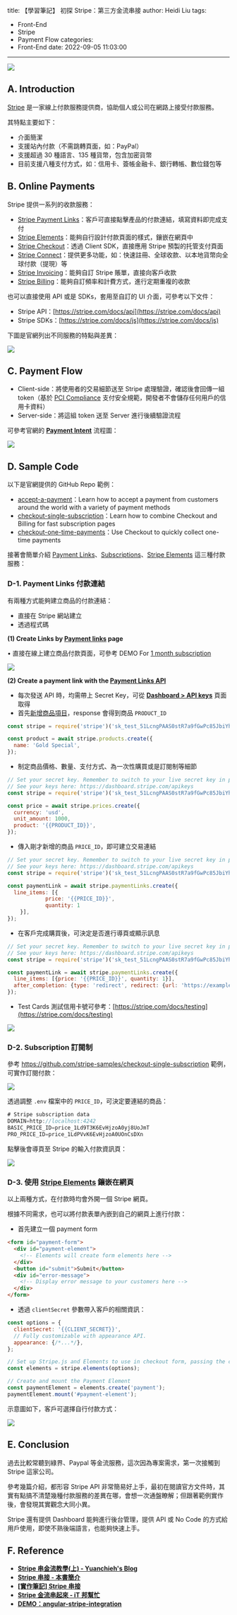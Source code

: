 title: 【學習筆記】 初探 Stripe：第三方金流串接
author: Heidi Liu
tags:
  - Front-End
  - Stripe
  - Payment Flow
categories:
  - Front-End
date: 2022-09-05 11:03:00
---
![](https://i.imgur.com/W6kwKwA.png)

## A. Introduction

[Stripe](https://stripe.com/) 是一家線上付款服務提供商，協助個人或公司在網路上接受付款服務。

<!-- more -->

其特點主要如下：

- 介面簡潔
- 支援站內付款（不需跳轉頁面，如：PayPal）
- 支援超過 30 種語言、135 種貨幣，包含加密貨幣
- 目前支援八種支付方式，如：信用卡、簽帳金融卡、銀行轉帳、數位錢包等

## B. Online Payments

Stripe 提供一系列的收款服務：

- [Stripe Payment Links](https://stripe.com/docs/payments/payment-links)：客戶可直接點擊產品的付款連結，填寫資料即完成支付
- [Stripe Elements](https://stripe.com/docs/payments/elements)：能夠自行設計付款頁面的樣式，鑲嵌在網頁中
- [Stripe Checkout](https://stripe.com/docs/payments/checkout)：透過 Client SDK，直接應用 Stripe 預製的托管支付頁面
- [Stripe Connect](https://stripe.com/docs/connect)：提供更多功能，如：快速註冊、全球收款、以本地貨幣向全球付款（提現）等
- [Stripe Invoicing](https://stripe.com/docs/invoicing)：能夠自訂 Stripe 賬單，直接向客戶收款
- [Stripe Billing](https://stripe.com/docs/billing/subscriptions/usage-based)：能夠自訂頻率和計費方式，進行定期重複的收款

也可以直接使用 API 或是 SDKs，套用至自訂的 UI 介面，可參考以下文件：

- Stripe API：[https://stripe.com/docs/api](https://stripe.com/docs/api)
- Stripe SDKs：[https://stripe.com/docs/js](https://stripe.com/docs/js)

下圖是官網列出不同服務的特點與差異：

![](https://i.imgur.com/30MUaRt.png)

## C. Payment Flow

- Client-side：將使用者的交易細節送至 Stripe 處理驗證，確認後會回傳一組 token（基於 [PCI Compliance](https://stripe.com/guides/pci-compliance) 支付安全規範，開發者不會儲存任何用戶的信用卡資料）
- Server-side：將這組 token 送至 Server 進行後續驗證流程

可參考官網的 **[Payment Intent](https://stripe.com/docs/payments/accept-a-payment?platform=web&ui=elements#web-create-intent)** 流程圖：

![](https://i.imgur.com/69oU2NC.png)

## D. Sample Code

以下是官網提供的 GitHub Repo 範例：

- [accept-a-payment](https://github.com/stripe-samples/accept-a-payment)：Learn how to accept a payment from customers around the world with a variety of payment methods
- [checkout-single-subscription](https://github.com/stripe-samples/checkout-single-subscription)：Learn how to combine Checkout and Billing for fast subscription pages
- [checkout-one-time-payments](https://github.com/stripe-samples/checkout-one-time-payments)：Use Checkout to quickly collect one-time payments

接著會簡單介紹 [Payment Links](https://stripe.com/docs/payments/payment-links)、[Subscriptions](https://stripe.com/docs/billing)、[Stripe Elements](https://stripe.com/docs/payments/quickstart) 這三種付款服務：

### D-1. Payment Links 付款連結

有兩種方式能夠建立商品的付款連結：

- 直接在 Stripe 網站建立
- 透過程式碼

**(1) Create Links by [Payment links](https://dashboard.stripe.com/payment-links/create/standard-pricing) page**

• 直接在線上建立商品付款頁面，可參考 DEMO For [1 month subscription](https://buy.stripe.com/test_6oE16b8qg0bKg9ydQQ)

![](https://i.imgur.com/JaEDpQ5.png)

**(2) Create a payment link with the [Payment Links API](https://stripe.com/docs/payments/payment-links/api)**

- 每次發送 API 時，均需帶上 Secret Key，可從 **[Dashboard > API keys](https://dashboard.stripe.com/apikeys)** 頁面取得
- 首先[新增商品項目](https://stripe.com/docs/api/products/create)，response 會得到商品 `PRODUCT_ID`

```jsx
const stripe = require('stripe')('sk_test_51LcngPAAS0stR7a9fGwPc85JbiYhAxIkP0pS32PLpuy00joiHlGYEeO9NQEpyPSWnOATsSGU5LeL0tlFTegi5MbI00r1YKjzMX');

const product = await stripe.products.create({
  name: 'Gold Special',
});
```

- 制定商品價格、數量、支付方式、為一次性購買或是訂閱制等細節

```jsx
// Set your secret key. Remember to switch to your live secret key in production.
// See your keys here: https://dashboard.stripe.com/apikeys
const stripe = require('stripe')('sk_test_51LcngPAAS0stR7a9fGwPc85JbiYhAxIkP0pS32PLpuy00joiHlGYEeO9NQEpyPSWnOATsSGU5LeL0tlFTegi5MbI00r1YKjzMX');

const price = await stripe.prices.create({
  currency: 'usd',
  unit_amount: 1000,
  product: '{{PRODUCT_ID}}',
});
```

- 傳入剛才新增的商品 `PRICE_ID`，即可建立交易連結

```jsx
// Set your secret key. Remember to switch to your live secret key in production.
// See your keys here: https://dashboard.stripe.com/apikeys
const stripe = require('stripe')('sk_test_51LcngPAAS0stR7a9fGwPc85JbiYhAxIkP0pS32PLpuy00joiHlGYEeO9NQEpyPSWnOATsSGU5LeL0tlFTegi5MbI00r1YKjzMX');

const paymentLink = await stripe.paymentLinks.create({
  line_items: [{
			price: '{{PRICE_ID}}', 
			quantity: 1
	}],
});
```

- 在客戶完成購買後，可決定是否進行導頁或顯示訊息

```jsx
// Set your secret key. Remember to switch to your live secret key in production.
// See your keys here: https://dashboard.stripe.com/apikeys
const stripe = require('stripe')('sk_test_51LcngPAAS0stR7a9fGwPc85JbiYhAxIkP0pS32PLpuy00joiHlGYEeO9NQEpyPSWnOATsSGU5LeL0tlFTegi5MbI00r1YKjzMX');

const paymentLink = await stripe.paymentLinks.create({
  line_items: [{price: '{{PRICE_ID}}', quantity: 1}],
  after_completion: {type: 'redirect', redirect: {url: 'https://example.com'}},
});
```

- Test Cards 測試信用卡號可參考：[https://stripe.com/docs/testing](https://stripe.com/docs/testing)

![](https://i.imgur.com/BTuBB9q.png)

### D-2. ****Subscription 訂閱制****

參考 https://github.com/stripe-samples/checkout-single-subscription 範例，可實作訂閱付款：

![](https://i.imgur.com/1nfGsvu.png)

透過調整 `.env` 檔案中的 `PRICE_ID`，可決定要連結的商品：

```jsx
# Stripe subscription data
DOMAIN=http://localhost:4242
BASIC_PRICE_ID=price_1Ld9T3K6EvHjzoA0yj8UoJmT
PRO_PRICE_ID=price_1LdPVvK6EvHjzoA0UOnCsDXn
```

點擊後會導頁至 Stripe 的輸入付款資訊頁：

![](https://i.imgur.com/YVByX7b.png)

### D-3. 使用 [Stripe Elements](https://stripe.com/docs/payments/quickstart) 鑲嵌在網頁

以上兩種方式，在付款時均會外開一個 Stripe 網頁。

根據不同需求，也可以將付款表單內嵌到自己的網頁上進行付款：

- 首先建立一個 payment form

```html
<form id="payment-form">
  <div id="payment-element">
    <!-- Elements will create form elements here -->
  </div>
  <button id="submit">Submit</button>
  <div id="error-message">
    <!-- Display error message to your customers here -->
  </div>
</form>
```

- 透過 `clientSecret` 參數帶入客戶的相關資訊：

```jsx
const options = {
  clientSecret: '{{CLIENT_SECRET}}',
  // Fully customizable with appearance API.
  appearance: {/*...*/},
};

// Set up Stripe.js and Elements to use in checkout form, passing the client secret obtained in step 2
const elements = stripe.elements(options);

// Create and mount the Payment Element
const paymentElement = elements.create('payment');
paymentElement.mount('#payment-element');
```

示意圖如下，客戶可選擇自行付款方式：

![](https://i.imgur.com/IH5oZrx.png)

## E. Conclusion

過去比較常聽到綠界、Paypal 等金流服務，這次因為專案需求，第一次接觸到 Stripe 這家公司。

參考幾篇介紹，都形容 Stripe API 非常簡易好上手，最初在閱讀官方文件時，其實有點搞不清楚幾種付款服務的差異在哪，會想一次通盤瞭解；但跟著範例實作後，會發現其實觀念大同小異。

Stripe 還有提供 Dashboard 能夠進行後台管理，提供 API 或 No Code 的方式給用戶使用，即使不熟後端語言，也能夠快速上手。

## F. Reference

- **[Stripe 串金流教學(上) - Yuanchieh's Blog](https://yuanchieh.page/posts/2018/2018-11-17_stripe/)**
- **[Stripe 串接 - 本書簡介](https://easonwang.gitbook.io/web_advance/jin-liu-chuan-jie/stripe-chuan-jie)**
- **[[實作筆記] Stripe 串接](https://www.google.com/url?sa=t&rct=j&q=&esrc=s&source=web&cd=&ved=2ahUKEwjSuKz1xfL5AhWJG6YKHSMKBEEQFnoECAkQAQ&url=https%3A%2F%2Fblog.marsen.me%2F2019%2F06%2F17%2F2019%2Fstripe_payment%2F&usg=AOvVaw2qPDoQNGmuGfbxCTDqvnx0)**
- **[Stripe 金流串起來 - iT 邦幫忙](https://ithelp.ithome.com.tw/articles/10282927?sc=pt)**
- [**DEMO：angular-stripe-integration**](https://angular-stripe-integration-9i7sad.stackblitz.io)